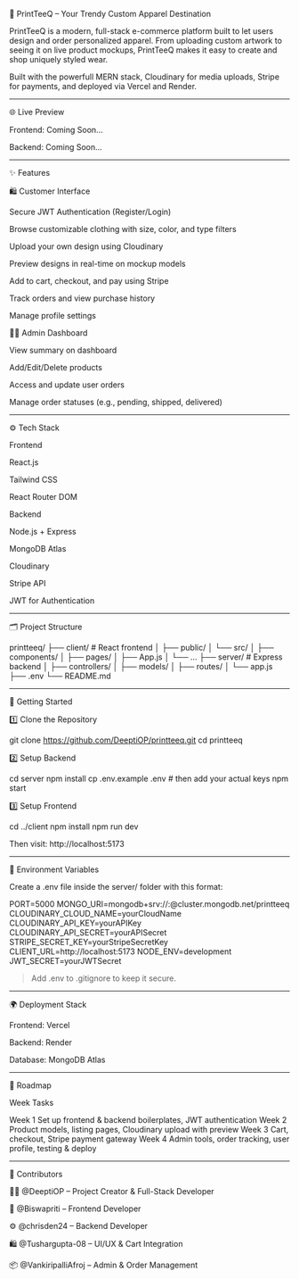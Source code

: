 👕 PrintTeeQ – Your Trendy Custom Apparel Destination

PrintTeeQ is a modern, full-stack e-commerce platform built to let users design and order personalized apparel. From uploading custom artwork to seeing it on live product mockups, PrintTeeQ makes it easy to create and shop uniquely styled wear.

Built with the powerfull MERN stack, Cloudinary for media uploads, Stripe for payments, and deployed via Vercel and Render.


---

🌐 Live Preview 

Frontend: Coming Soon...

Backend: Coming Soon...



---

✨ Features

🛍️ Customer Interface

Secure JWT Authentication (Register/Login)

Browse customizable clothing with size, color, and type filters

Upload your own design using Cloudinary

Preview designs in real-time on mockup models

Add to cart, checkout, and pay using Stripe

Track orders and view purchase history

Manage profile settings


🧑‍💼 Admin Dashboard

View summary on dashboard

Add/Edit/Delete products

Access and update user orders

Manage order statuses (e.g., pending, shipped, delivered)



---

⚙️ Tech Stack

Frontend

React.js

Tailwind CSS

React Router DOM


Backend

Node.js + Express

MongoDB Atlas

Cloudinary

Stripe API

JWT for Authentication



---

🗂 Project Structure

printteeq/
├── client/               # React frontend
│   ├── public/
│   └── src/
│       ├── components/
│       ├── pages/
│       ├── App.js
│       └── ...
├── server/               # Express backend
│   ├── controllers/
│   ├── models/
│   ├── routes/
│   └── app.js
├── .env
└── README.md


---

🚀 Getting Started

1️⃣ Clone the Repository

git clone https://github.com/DeeptiOP/printteeq.git
cd printteeq

2️⃣ Setup Backend

cd server
npm install
cp .env.example .env   # then add your actual keys
npm start

3️⃣ Setup Frontend

cd ../client
npm install
npm run dev

Then visit: http://localhost:5173


---

🔐 Environment Variables

Create a .env file inside the server/ folder with this format:

PORT=5000
MONGO_URI=mongodb+srv://<username>:<password>@cluster.mongodb.net/printteeq
CLOUDINARY_CLOUD_NAME=yourCloudName
CLOUDINARY_API_KEY=yourAPIKey
CLOUDINARY_API_SECRET=yourAPISecret
STRIPE_SECRET_KEY=yourStripeSecretKey
CLIENT_URL=http://localhost:5173
NODE_ENV=development
JWT_SECRET=yourJWTSecret

> Add .env to .gitignore to keep it secure.




---

🌍 Deployment Stack

Frontend: Vercel

Backend: Render

Database: MongoDB Atlas



---

🧭 Roadmap

Week	Tasks

Week 1	Set up frontend & backend boilerplates, JWT authentication
Week 2	Product models, listing pages, Cloudinary upload with preview
Week 3	Cart, checkout, Stripe payment gateway
Week 4	Admin tools, order tracking, user profile, testing & deploy



---

👥 Contributors

👩‍💻 @DeeptiOP – Project Creator & Full-Stack Developer

🧠 @Biswapriti – Frontend Developer

⚙️ @chrisden24 – Backend Developer

🛍️ @Tushargupta-08 – UI/UX & Cart Integration

📦 @VankiripalliAfroj – Admin & Order Management
